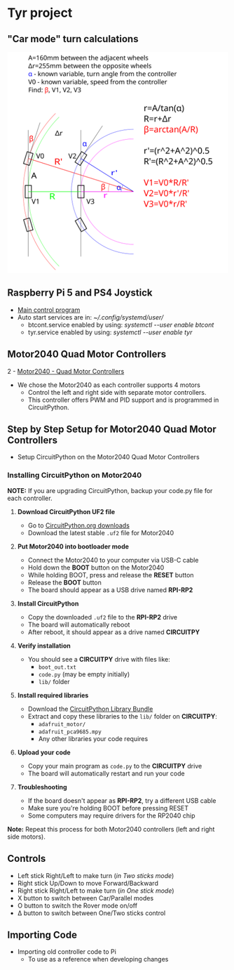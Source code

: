 # Tyr project

## "Car mode" turn calculations

![tyr_turn.png](tyr_turn.png)

## Raspberry Pi 5 and PS4 Joystick

- [Main control program](tyr_controller.py)
- Auto start services are in: *~/.config/systemd/user/*
  - btcont.service enabled by using: *systemctl --user enable btcont*
  - tyr.service enabled by using: *systemctl --user enable tyr*

## Motor2040 Quad Motor Controllers

2 - [Motor2040 - Quad Motor Controllers](https://shop.pimoroni.com/products/motor-2040?variant=39884997853267)

- We chose the Motor2040 as each controller supports 4 motors
  - Control the left and right side with separate motor controllers.
  - This controller offers PWM and PID support and is programmed in CircuitPython.

## Step by Step Setup for Motor2040 Quad Motor Controllers

- Setup CircuitPython on the Motor2040 Quad Motor Controllers

### Installing CircuitPython on Motor2040

**NOTE:** If you are upgrading CircuitPython, backup your code.py file for each controller.

1. **Download CircuitPython UF2 file**
   - Go to [CircuitPython.org downloads](https://circuitpython.org/board/pimoroni_motor2040/)
   - Download the latest stable `.uf2` file for Motor2040

2. **Put Motor2040 into bootloader mode**
   - Connect the Motor2040 to your computer via USB-C cable
   - Hold down the **BOOT** button on the Motor2040
   - While holding BOOT, press and release the **RESET** button
   - Release the **BOOT** button
   - The board should appear as a USB drive named **RPI-RP2**

3. **Install CircuitPython**
   - Copy the downloaded `.uf2` file to the **RPI-RP2** drive
   - The board will automatically reboot
   - After reboot, it should appear as a drive named **CIRCUITPY**

4. **Verify installation**
   - You should see a **CIRCUITPY** drive with files like:
     - `boot_out.txt`
     - `code.py` (may be empty initially)
     - `lib/` folder

5. **Install required libraries**
   - Download the [CircuitPython Library Bundle](https://circuitpython.org/libraries)
   - Extract and copy these libraries to the `lib/` folder on **CIRCUITPY**:
     - `adafruit_motor/`
     - `adafruit_pca9685.mpy`
     - Any other libraries your code requires

6. **Upload your code**
   - Copy your main program as `code.py` to the **CIRCUITPY** drive
   - The board will automatically restart and run your code

7. **Troubleshooting**
   - If the board doesn't appear as **RPI-RP2**, try a different USB cable
   - Make sure you're holding BOOT before pressing RESET
   - Some computers may require drivers for the RP2040 chip

**Note:** Repeat this process for both Motor2040 controllers (left and right side motors).

## Controls

- Left stick Right/Left to make turn (*in Two sticks mode*)
- Right stick Up/Down to move Forward/Backward
- Right stick Right/Left to make turn (*in One stick mode*)
- X button to switch between Car/Parallel modes
- O button to switch the Rover mode on/off
- Δ button to switch between One/Two sticks control

## Importing Code

- Importing old controller code to Pi
  - To use as a reference when developing changes
